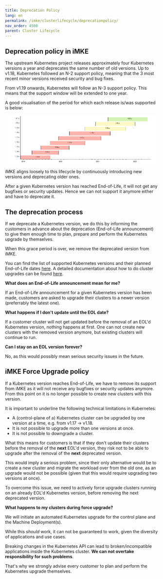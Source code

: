 ```yaml
---
title: Deprecation Policy
lang: en
permalink: /imke/clusterlifecycle/deprecationpolicy/
nav_order: 4500
parent: Cluster Lifecycle
---
```


## Deprecation policy in iMKE

The upstream Kubernetes project releases approximately four Kubernetes versions a year and deprecates the same number of old versions. Up to v1.18, Kubernetes followed an N-2 support policy, meaning that the 3 most recent minor versions received security and bug fixes.

From v1.19 onwards, Kubernetes will follow an N-3 support policy. This means that the support window will be extended to one year.

A good visualisation of the period for which each release is/was supported is below:

![K8sVersionSupport](k8s_version_support.png)

iMKE aligns loosely to this lifecycle by continuously introducing new versions and deprecating older ones.

After a given Kubernetes version has reached End-of-Life, it will not get any bugfixes or security updates. Hence we can not support it anymore either and have to deprecate it.

## The deprecation process

If we deprecate a Kubernetes version, we do this by informing the customers in advance about the deprecation (End-of-Life announcement) to give them enough time to plan, prepare and perform the Kubernetes upgrade by themselves.

When this grace period is over, we remove the deprecated version from iMKE.

You can find the list of supported Kubernetes versions and their planned End-of-Life dates [here](/imke/about/kubernetesversions/). A detailed documentation about how to do cluster upgrades can be found [here](../upgradingacluster/).

**What does an End-of-Life announcement mean for me?**

If an End-of-Life announcement for a given Kubernetes version has been made, customers are asked to upgrade their clusters to a newer version (preferrably the latest one).

**What happens if I don't update until the EOL date?**

If a customer cluster will not get updated before the removal of an EOL'd Kubernetes version, nothing happens at first. One can not create new clusters with the removed version anymore, but existing clusters will continue to run.

**Can I stay on an EOL version forever?**

No, as this would possibly mean serious security issues in the future.


## iMKE Force Upgrade policy

If a Kubernetes version reaches End-of-Life, we have to remove its support from iMKE as it will not receive any bugfixes or security updates anymore. From this point on it is no longer possible to create new clusters with this version.

It is important to underline the following technical limitations in Kubernetes:

* A (control-plane of a) Kubernetes cluster can be upgraded by one version at a time, e.g. from v1.17 -> v1.18.
* It is not possible to upgrade more than one versions at once.
* It is not possible to downgrade a cluster.

What this means for customers is that if they don't update their clusters before the removal of the **next** EOL'd version, they risk not to be able to upgrade after the removal of the **next** deprecated version.

This would imply a serious problem, since their only alternative would be to create a new cluster and migrate the workload over from the old one, as an upgrade would not be possible (given that this would require upgrading two versions at once).

To overcome this issue, we need to actively force upgrade clusters running on an already EOL'd Kubernetes version, before removing the next deprecated version.

**What happens to my clusters during force upgrade?**

We will initiate an automated Kubernetes upgrade for the control plane and the Machine Deployment(s).

While this *should* work, it can not be guaranteed to work, given the diversity of applications and use cases.

Breaking changes in the Kubernetes API can lead to broken/incompatible applications inside the Kubernetes cluster. **We can not overtake responsibility for such problems**.

That's why we strongly advise every customer to plan and perform the Kubernetes upgrade themselves.
